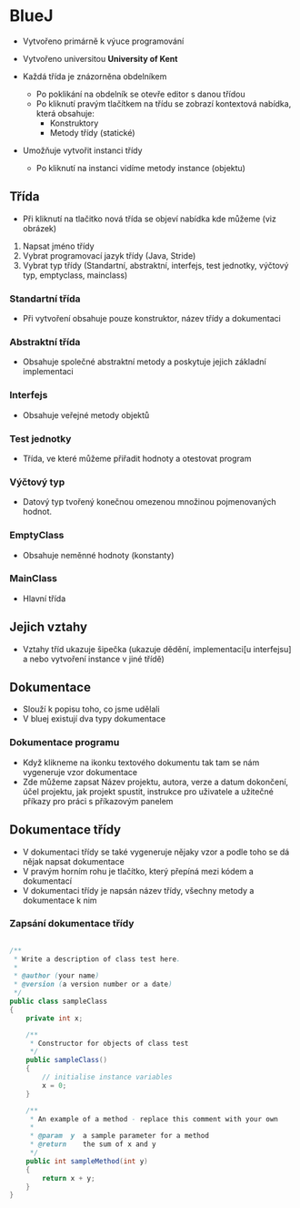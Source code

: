 # BlueJ
- Vytvořeno primárně k výuce programování
- Vytvořeno universitou **University of Kent**

- Každá třída je znázorněna obdelníkem
    - Po poklikání na obdelník se otevře editor s danou třídou
	- Po kliknutí pravým tlačítkem na třídu se zobrazí kontextová nabídka, která obsahuje:
        - Konstruktory
		- Metody třídy (statické)
        
- Umožňuje vytvořit instanci třídy
	- Po kliknutí na instanci vidíme metody instance (objektu)

## Třída
* Při kliknutí na tlačitko nová třída se objeví nabídka kde můžeme (viz obrázek)
 1. Napsat jméno třídy
 1. Vybrat programovací jazyk třídy (Java, Stride)
 1. Vybrat typ třídy (Standartní, abstraktní, interfejs, test jednotky, výčtový typ, emptyclass, mainclass)
 
### Standartní třída
* Při vytvoření obsahuje pouze konstruktor, název třídy a dokumentaci

### Abstraktní třída
* Obsahuje společné abstraktní metody a poskytuje jejich základní implementaci

### Interfejs
* Obsahuje veřejné metody objektů

### Test jednotky
* Třída, ve které můžeme přiřadit hodnoty a otestovat program

### Výčtový typ
* Datový typ tvořený konečnou omezenou množinou pojmenovaných hodnot.

### EmptyClass
* Obsahuje neměnné hodnoty (konstanty)

### MainClass
* Hlavní třída

## Jejich vztahy
* Vztahy tříd ukazuje šipečka (ukazuje dědění, implementaci[u interfejsu] a nebo vytvoření instance v jiné třídě)

## Dokumentace
* Slouží k popisu toho, co jsme udělali
* V bluej existují dva typy dokumentace

### Dokumentace programu
* Když klikneme na ikonku textového dokumentu tak tam se nám vygeneruje vzor dokumentace
* Zde můžeme zapsat Název projektu, autora, verze a datum dokončení, účel projektu, jak projekt spustit, instrukce pro uživatele a užitečné příkazy pro práci s příkazovým panelem

## Dokumentace třídy
* V dokumentaci třídy se také vygeneruje nějaky vzor a podle toho se dá nějak napsat dokumentace
* V pravým horním rohu je tlačítko, který přepíná mezi kódem a dokumentací
* V dokumentaci třídy je napsán název třídy, všechny metody a dokumentace k nim

### Zapsání dokumentace třídy
```java

/**
 * Write a description of class test here.
 *
 * @author (your name)
 * @version (a version number or a date)
 */
public class sampleClass
{
    private int x;

    /**
     * Constructor for objects of class test
     */
    public sampleClass()
    {
        // initialise instance variables
        x = 0;
    }

    /**
     * An example of a method - replace this comment with your own
     *
     * @param  y  a sample parameter for a method
     * @return    the sum of x and y
     */
    public int sampleMethod(int y)
    {
        return x + y;
    }
}
```
